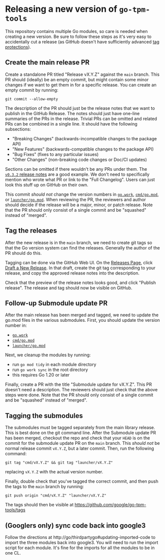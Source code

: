 # Releasing a new version of `go-tpm-tools`

This repository contains multiple Go modules, so care is needed when creating a
new version. Be sure to follow these steps as it's very easy to accidentally
cut a release (as GitHub doesn't have sufficiently advanced
[tag protections](https://docs.github.com/en/repositories/managing-your-repositorys-settings-and-features/managing-repository-settings/configuring-tag-protection-rules)).

## Create the main release PR

Create a standalone PR titled "Release vX.Y.Z" against the `main` branch. This
PR should (ideally) be an empty commit, but might contain some minor changes if
we want to get them in for a specific release. You can create an empty commit
by running:
```
git commit --allow-empty
```

The description of the PR should just be the release notes that we want to
publish in the GitHub Release. The notes should just have one-line summaries
of the PRs in the release. Trivial PRs can be omitted and related PRs can be
combined in a single line. It should have the following subsections:
  - "Breaking Changes" (backwards-incompatible changes to the package API)
  - "New Features" (backwards-compatible changes to the package API)
  - "Bug Fixes" (fixes to any particular issues)
  - "Other Changes" (non-breaking code changes or Doc/CI updates)

Sections can be omitted if there wouldn't be any PRs under them. The
[`v0.3.2` release notes](https://github.com/google/go-tpm-tools/releases/tag/v0.3.2)
are a good example. We don't need to specifically mention who wrote what PR or
link to the "Full Changelog". Users can just look this stuff up on GitHub on
their own.

This commit _should not_ change the version numbers in [`go.work`](go.work),
[`cmd/go.mod`](cmd/go.mod), or [`launcher/go.mod`](launcher/go.mod). When
reviewing the PR, the reviewers and author should decide if the release
will be a major, minor, or patch release. Note that the PR should only consist
of a single commit and be "squashed" instead of "merged".

## Tag the releases

After the new release is in the `main` branch, we need to create git tags so
that the Go version system can find the releases. Generally the author of the
PR should do this.

Tagging can be done via the GitHub Web UI. On the
[Releases Page](https://github.com/google/go-tpm-tools/releases),
click [Draft a New Release](https://github.com/google/go-tpm-tools/releases/new).
In that draft, create the git tag corresponding to your release, and copy the
approved release notes into the description.

Check that the preview of the release notes looks good, and click
"Publish release". The release and tag should now be visible on GitHub. 

## Follow-up Submodule update PR

After the main release has been merged and tagged, we need to update the go.mod
files in the various submodules. First, you should update the version number in:
  - [`go.work`](go.work)
  - [`cmd/go.mod`](cmd/go.mod)
  - [`launcher/go.mod`](launcher/go.mod)

Next, we cleanup the modules by running:
  - run `go mod tidy` in each module directory
  - run `go work sync` in the root directory
  - this requires Go 1.20 or later

Finally, create a PR with the title "Submodule update for vX.Y.Z". This PR
doesn't need a description. The reviewers should just check that the above
steps were done. Note that the PR should only consist
of a single commit and be "squashed" instead of "merged".

## Tagging the submodules

The submodules must be tagged separately from the main library release. This
is best done on the git command line. After the Submodule update PR has been
merged, checkout the repo and check that your `HEAD` is on the commit for the
submodule update PR on the `main` branch. This _should not_  be normal release
commit `vX.Y.Z`, but a later commit. Then, run the following command:
```
git tag "cmd/vX.Y.Z" && git tag "launcher/vX.Y.Z"
```
replacing `vX.Y.Z` with the actual version number.

Finally, double check that you've tagged the correct commit, and then push the
tags to the `main` branch by running:
```
git push origin "cmd/vX.Y.Z" "launcher/vX.Y.Z"
```

The tags should then be visible at https://github.com/google/go-tpm-tools/tags

## (Googlers only) sync code back into google3

Follow the directions at http://go/thirdpartygo#updating-imported-code to import
the three modules back into google3. You will need to run the import script for
each module. It's fine for the imports for all the modules to be in one CL.
